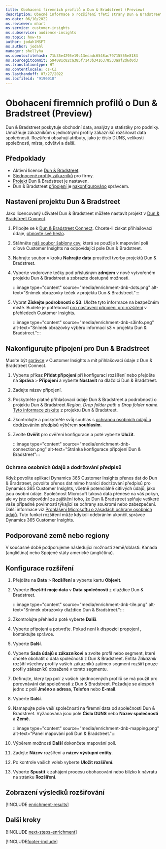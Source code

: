 ```yaml
---
title: Obohacení firemních profilů o Dun & Bradstreet (Preview)
description: Obecné informace o rozšíření třetí strany Dun & Bradstreet.
ms.date: 06/10/2022
ms.reviewer: mhart
ms.service: customer-insights
ms.subservice: audience-insights
ms.topic: how-to
author: jodahlMSFT
ms.author: jodahl
manager: shellyha
ms.openlocfilehash: 71b35e4295e19c13edadc6548ac79715555e8183
ms.sourcegitcommit: 594081c82ca385f7143b3416378533aaf2d6d0d3
ms.translationtype: HT
ms.contentlocale: cs-CZ
ms.lasthandoff: 07/27/2022
ms.locfileid: "9196018"
---
```

# <a name="enrich-company-profiles-with-dun--bradstreet-preview"></a>Obohacení firemních profilů o Dun & Bradstreet (Preview)

Dun & Bradstreet poskytuje obchodní data, analýzy a statistiky pro podniky. Umožňuje zákazníkům s jednotnými profily zákazníků rozšiřovat data společností. Rozšíření obsahují atributy, jako je číslo DUNS, velikosti společnosti, místa, odvětví a další.

## <a name="prerequisites"></a>Předpoklady

- Aktivní licence [Dun & Bradstreet](https://www.dnb.com/marketing/media/give-your-data-a-boost.html?source=microsoft_audience_insights).
- [Sjednocené profily zákazníků](customer-profiles.md) pro firmy.
- [Projekt](#set-up-your-dun--bradstreet-project) Dun & Bradstreet je nastaven.
- Dun & Bradstreet [připojení](connections.md) je [nakonfigurováno](#configure-a-connection-for-dun--bradstreet) správcem.

## <a name="set-up-your-dun--bradstreet-project"></a>Nastavení projektu Dun & Bradstreet

Jako licencovaný uživatel Dun & Bradstreet můžete nastavit projekt v [Dun & Bradstreet Connect](https://connect.dnb.com?lead_source=microsoft_audienceinsights).

1. Připojte se k [Dun & Bradstreet Connect](https://connect.dnb.com?lead_source=microsoft_audienceinsights). Chcete-li získat přihlašovací údaje, [obnovte své heslo](https://sso.dnb.com/signin/forgot-password?lead_source=microsoft_audienceinsights).

1. Stáhněte [náš soubor šablony csv](https://c360devenrichment.blob.core.windows.net/mapping/DnBCIdatamapping.csv), která se použije k mapování polí cílové Customer Insights na odpovídající pole Dun & Bradstreet.

1. Nahrajte soubor v kroku **Nahrajte data** prostředí tvorby projektů Dun & Bradstreet.

1. Vyberte vodorovné tečky pod příslušným **zdrojem** v nově vytvořeném projektu Dun & Bradstreet a zobrazte dostupné možnosti.

   :::image type="content" source="media/enrichment-dnb-dots.png" alt-text="Snímek obrazovky teček v projektu Dun & Bradstreet.":::

1. Vybrat **Získejte podrobnosti o S3**. Uložte tyto informace na bezpečném místě. Budete je potřebovat [pro nastavení připojení pro rozšíření](#configure-a-connection-for-dun--bradstreet) v přehledech Customer Insights.

   :::image type="content" source="media/enrichment-dnb-s3info.png" alt-text="Snímek obrazovky výběru informací s3 v projektu Dun & Bradstreet.":::

## <a name="configure-a-connection-for-dun--bradstreet"></a>Nakonfigurujte připojení pro Dun & Bradstreet

Musíte být [správce](permissions.md#admin) v Customer Insights a mít přihlašovací údaje z Dun & Bradstreet Connect.

1. Vyberte příkaz **Přidat připojení** při konfiguraci rozšíření nebo přejděte na **Správa** > **Připojení** a vyberte **Nastavit** na dlaždici Dun & Bradstreet.

1. Zadejte název připojení.

1. Poskytněte platné přihlašovací údaje Dun & Bradstreet a podrobnosti o projektu Dun & Bradstreet *Region, Drop folder path a Drop folder name*. [Tyto informace získáte](#set-up-your-dun--bradstreet-project) z projektu Dun & Bradstreet.

1. Zkontrolujte a poskytněte svůj souhlas s [ochranou osobních údajů a dodržováním předpisů](#data-privacy-and-compliance) výběrem **souhlasím**.

1. Zvolte **Ověřit** pro ověření konfigurace a poté vyberte **Uložit**.

   :::image type="content" source="media/enrichment-dnb-connection.png" alt-text="Stránka konfigurace připojení Dun & Bradstreet":::

### <a name="data-privacy-and-compliance"></a>Ochrana osobních údajů a dodržování předpisů

Když povolíte aplikaci Dynamics 365 Customer Insights přenos dat do Dun & Bradstreet, povolíte přenos dat mimo hranici dodržování předpisů pro Dynamics 365 Customer Insights, včetně potenciálně citlivých údajů, jako jsou osobní údaje. Společnost Microsoft taková data přenese na váš pokyn, ale vy jste odpovědní za zajištění toho, že Dun & Bradstreet splňuje veškeré vaše případné povinnosti týkající se ochrany soukromí nebo zabezpečení. Další informace viz [Prohlášení Microsoftu o zásadách ochrany osobních údajů](https://go.microsoft.com/fwlink/?linkid=396732).
Tuto funkci rozšíření může kdykoli odebráním ukončit správce Dynamics 365 Customer Insights.

## <a name="supported-countries-or-regions"></a>Podporované země nebo regiony

V současné době podporujeme následující možnosti země/oblasti: Kanada (angličtina) nebo Spojené státy americké (angličtina).

## <a name="configure-the-enrichment"></a>Konfigurace rozšíření

1. Přejděte na **Data** > **Rozšíření** a vyberte kartu **Objevit**.

1. Vyberte **Rozšířit moje data** v **Data společnosti** z dlaždice Dun & Bradstreet.

   :::image type="content" source="media/enrichment-dnb-tile.png" alt-text="Snímek obrazovky dlaždice Dun & Bradstreet.":::

1. Zkontrolujte přehled a poté vyberte **Další**.

1. Vyberte připojení a potvrďte. Pokud není k dispozici propojení , kontaktujte správce.

1. Vyberte **Další**.

1. Vyberte **Sada údajů o zákazníkovi** a zvolte profil nebo segment, které chcete obohatit o data společnosti z Dun & Bradstreet. Entita *Zákazník* rozšíří všechny profily vašich zákazníků zatímco segment rozšíří pouze profily zákazníků obsažené v tomto segmentu.

1. Definujte, který typ polí z vašich sjednocených profilů se má použít pro porovnávání dat společnosti z Dun & Bradstreet. Požaduje se alespoň jedno z polí **Jméno a adresa**, **Telefon** nebo **E-mail**.

1. Vyberte **Další**.

1. Namapujte pole vaší společnosti na firemní data od společnosti Dun & Bradstreet. Vyžadována jsou pole **Číslo DUNS** nebo **Název společnosti** a **Země**.

      :::image type="content" source="media/enrichment-dnb-mapping.png" alt-text="Panel mapování polí Dun & Bradstreet.":::

1. Výběrem možnosti **Další** dokončete mapování polí.

1. Zadejte **Název** rozšíření a **název výstupní entity**.

1. Po kontrole vašich voleb vyberte **Uložit rozšíření**.

1. Vyberte **Spustit** k zahájení procesu obohacování nebo blízko k návratu na stránku **Rozšíření**.

## <a name="view-enrichment-results"></a>Zobrazení výsledků rozšiřování

[!INCLUDE [enrichment-results](includes/enrichment-results.md)]

## <a name="next-steps"></a>Další kroky

[!INCLUDE [next-steps-enrichment](includes/next-steps-enrichment.md)]

[!INCLUDE[footer-include](includes/footer-banner.md)]
